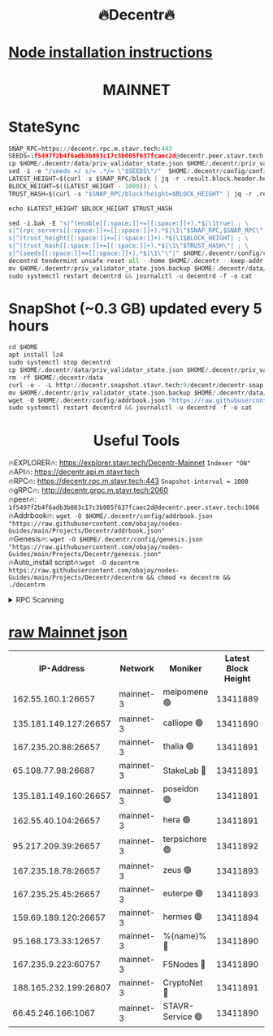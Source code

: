 <h1 align="center"> 🔥Decentr🔥</h1>

[Node installation instructions](https://github.com/obajay/nodes-Guides/tree/main/Projects/Decentr)
=
<h1 align="center"> MAINNET</h1>

# StateSync
```python
SNAP_RPC=https://decentr.rpc.m.stavr.tech:443
SEEDS=1f5497f2b4f6adb3b803c17c3b005f637fcaec2d@decentr.peer.stavr.tech:1066
cp $HOME/.decentr/data/priv_validator_state.json $HOME/.decentr/priv_validator_state.json.backup
sed -i -e "/seeds =/ s/= .*/= \"$SEEDS\"/"  $HOME/.decentr/config/config.toml
LATEST_HEIGHT=$(curl -s $SNAP_RPC/block | jq -r .result.block.header.height); \
BLOCK_HEIGHT=$((LATEST_HEIGHT - 1000)); \
TRUST_HASH=$(curl -s "$SNAP_RPC/block?height=$BLOCK_HEIGHT" | jq -r .result.block_id.hash)

echo $LATEST_HEIGHT $BLOCK_HEIGHT $TRUST_HASH

sed -i.bak -E "s|^(enable[[:space:]]+=[[:space:]]+).*$|\1true| ; \
s|^(rpc_servers[[:space:]]+=[[:space:]]+).*$|\1\"$SNAP_RPC,$SNAP_RPC\"| ; \
s|^(trust_height[[:space:]]+=[[:space:]]+).*$|\1$BLOCK_HEIGHT| ; \
s|^(trust_hash[[:space:]]+=[[:space:]]+).*$|\1\"$TRUST_HASH\"| ; \
s|^(seeds[[:space:]]+=[[:space:]]+).*$|\1\"\"|" $HOME/.decentr/config/config.toml
decentrd tendermint unsafe-reset-all --home $HOME/.decentr --keep-addr-book
mv $HOME/.decentr/priv_validator_state.json.backup $HOME/.decentr/data/priv_validator_state.json
sudo systemctl restart decentrd && journalctl -u decentrd -f -o cat
```
# SnapShot (~0.3 GB) updated every 5 hours
```python
cd $HOME
apt install lz4
sudo systemctl stop decentrd
cp $HOME/.decentr/data/priv_validator_state.json $HOME/.decentr/priv_validator_state.json.backup
rm -rf $HOME/.decentr/data
curl -o - -L http://decentr.snapshot.stavr.tech:9/decentr/decentr-snap.tar.lz4 | lz4 -c -d - | tar -x -C $HOME/.decentr --strip-components 2
mv $HOME/.decentr/priv_validator_state.json.backup $HOME/.decentr/data/priv_validator_state.json
wget -O $HOME/.decentr/config/addrbook.json "https://raw.githubusercontent.com/obajay/nodes-Guides/main/Projects/Decentr/addrbook.json"
sudo systemctl restart decentrd && journalctl -u decentrd -f -o cat
```

 <h1 align="center"> Useful Tools</h1>

🔥EXPLORER🔥:     https://explorer.stavr.tech/Decentr-Mainnet        `Indexer "ON"` \
🔥API🔥:          https://decentr.api.m.stavr.tech \
🔥RPC🔥:          https://decentr.rpc.m.stavr.tech:443              `Snapshot-interval = 1000` \
🔥gRPC🔥:         http://decentr.grpc.m.stavr.tech:2060 \
🔥peer🔥:         `1f5497f2b4f6adb3b803c17c3b005f637fcaec2d@decentr.peer.stavr.tech:1066` \
🔥Addrbook🔥:  `wget -O $HOME/.decentr/config/addrbook.json "https://raw.githubusercontent.com/obajay/nodes-Guides/main/Projects/Decentr/addrbook.json"` \
🔥Genesis🔥:  `wget -O $HOME/.decentr/config/genesis.json "https://raw.githubusercontent.com/obajay/nodes-Guides/main/Projects/Decentr/genesis.json"` \
🔥Auto_install script🔥:`wget -O decentrm https://raw.githubusercontent.com/obajay/nodes-Guides/main/Projects/Decentr/decentrm && chmod +x decentrm && ./decentrm`

<details>
<summary>RPC Scanning</summary>

<h2 align="center"> We scan nodes in real time every 4 hours. And we provide the final result of RPC endpoints.
We cannot influence the operation of these nodes in any way. </h2>


```python
If Voting Power is higher than 0 --> then the Node is a validator of the network and may be subject to attack and be a potential threat to the chain.
```
```python
We marked such validators with a red symbol
```

</details>

[raw Mainnet json](https://rpc-check.decentrm.stavr.tech/decentrm/rpc-decentrm-result.json)
=



<table><tr><th>IP-Address</th><th>Network</th><th>Moniker</th><th>Latest Block Height</th><th>Earliest Block Height</th><th>Catching Up</th><th>Tx Index</th><th>Voting Power</th><th>Scan Time</th></tr><tr><td>162.55.160.1:26657</td><td>mainnet-3</td><td>melpomene 🟢</td><td>13411889</td><td>1688950</td><td>False</td><td>on</td><td>0</td><td>2024-03-20T19:25:18.316535697UTC</td></tr><tr><td>135.181.149.127:26657</td><td>mainnet-3</td><td>calliope 🟢</td><td>13411890</td><td>1688950</td><td>False</td><td>on</td><td>0</td><td>2024-03-20T19:25:22.716747295UTC</td></tr><tr><td>167.235.20.88:26657</td><td>mainnet-3</td><td>thalia 🟢</td><td>13411891</td><td>1688950</td><td>False</td><td>on</td><td>0</td><td>2024-03-20T19:25:26.052067037UTC</td></tr><tr><td>65.108.77.98:26687</td><td>mainnet-3</td><td>StakeLab 🔴</td><td>13411891</td><td>1688950</td><td>False</td><td>on</td><td>5449533</td><td>2024-03-20T19:25:26.357915248UTC</td></tr><tr><td>135.181.149.160:26657</td><td>mainnet-3</td><td>poseidon 🟢</td><td>13411891</td><td>1688950</td><td>False</td><td>on</td><td>0</td><td>2024-03-20T19:25:30.731844094UTC</td></tr><tr><td>162.55.40.104:26657</td><td>mainnet-3</td><td>hera 🟢</td><td>13411891</td><td>1688950</td><td>False</td><td>on</td><td>0</td><td>2024-03-20T19:25:31.233308573UTC</td></tr><tr><td>95.217.209.39:26657</td><td>mainnet-3</td><td>terpsichore 🟢</td><td>13411892</td><td>1688950</td><td>False</td><td>on</td><td>0</td><td>2024-03-20T19:25:35.619472569UTC</td></tr><tr><td>167.235.18.78:26657</td><td>mainnet-3</td><td>zeus 🟢</td><td>13411893</td><td>1688950</td><td>False</td><td>on</td><td>0</td><td>2024-03-20T19:25:39.915668583UTC</td></tr><tr><td>167.235.25.45:26657</td><td>mainnet-3</td><td>euterpe 🟢</td><td>13411893</td><td>1688950</td><td>False</td><td>on</td><td>0</td><td>2024-03-20T19:25:42.183746497UTC</td></tr><tr><td>159.69.189.120:26657</td><td>mainnet-3</td><td>hermes 🟢</td><td>13411894</td><td>1688950</td><td>False</td><td>on</td><td>0</td><td>2024-03-20T19:25:44.457856952UTC</td></tr><tr><td>95.168.173.33:12657</td><td>mainnet-3</td><td>%{name}% 🔴</td><td>13411890</td><td>8964001</td><td>False</td><td>on</td><td>4280590</td><td>2024-03-20T19:25:23.552034479UTC</td></tr><tr><td>167.235.9.223:60757</td><td>mainnet-3</td><td>F5Nodes 🔴</td><td>13411890</td><td>12380001</td><td>False</td><td>off</td><td>562</td><td>2024-03-20T19:25:23.766392686UTC</td></tr><tr><td>188.165.232.199:26807</td><td>mainnet-3</td><td>CryptoNet 🔴</td><td>13411891</td><td>13242001</td><td>False</td><td>off</td><td>916353</td><td>2024-03-20T19:25:30.979178476UTC</td></tr><tr><td>66.45.246.166:1067</td><td>mainnet-3</td><td>STAVR-Service 🟢</td><td>13411890</td><td>13410001</td><td>False</td><td>on</td><td>0</td><td>2024-03-20T19:25:23.303209660UTC</td></tr></table>
